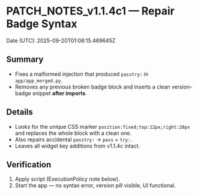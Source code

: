 # PATCH_NOTES_v1.1.4c1 — Repair Badge Syntax
Date (UTC): 2025-09-20T01:08:15.469645Z

## Summary
- Fixes a malformed injection that produced `passtry:` in `app/app_merged.py`.
- Removes any previous broken badge block and inserts a clean version-badge snippet **after imports**.

## Details
- Looks for the unique CSS marker `position:fixed;top:12px;right:28px` and replaces the whole block with a clean one.
- Also repairs accidental `passtry:` → `pass` + `try:`.
- Leaves all widget key additions from v1.1.4c intact.

## Verification
1. Apply script (ExecutionPolicy note below).
2. Start the app — no syntax error, version pill visible, UI functional.
